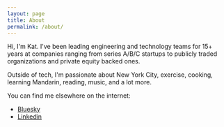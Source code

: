 ```yaml
---
layout: page
title: About
permalink: /about/
---
```


Hi, I'm Kat. I've been leading engineering and technology teams for 15+ years at companies ranging from series A/B/C startups to publicly traded organizations and private equity backed ones. 

Outside of tech, I'm passionate about New York City, exercise, cooking, learning Mandarin, reading, music, and a lot more. 

You can find me elsewhere on the internet:
* [Bluesky](https://bsky.app/profile/kathleenyano.bsky.social)
* [Linkedin](https://www.linkedin.com/in/kyanolatos/)
